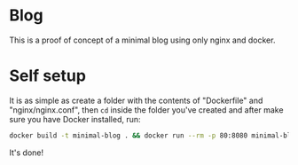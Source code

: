 # Blog

This is a proof of concept of a minimal blog using only nginx and docker.

# Self setup

It is as simple as create a folder with the contents of "Dockerfile" and "nginx/nginx.conf",
then `cd` inside the folder you've created and after make sure you have Docker installed, run:

```sh
docker build -t minimal-blog . && docker run --rm -p 80:8080 minimal-blog
```

It's done!
